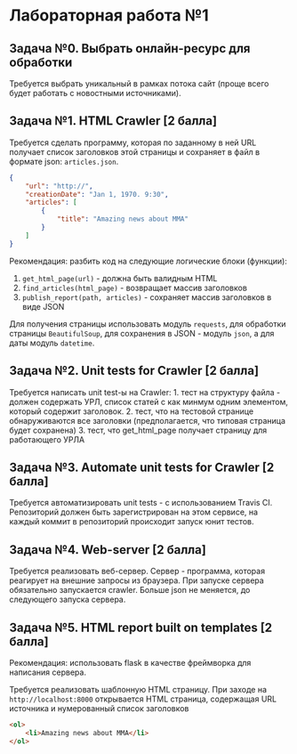 # Лабораторная работа №1

## Задача №0. Выбрать онлайн-ресурс для обработки

Требуется выбрать уникальный в рамках потока сайт (проще всего будет работать с новостными источниками).

## Задача №1. HTML Crawler [2 балла]

Требуется сделать программу, которая по заданному в ней URL получает список 
заголовков этой страницы и сохраняет в файл в формате json: `articles.json`.

```json
{
    "url": "http://",
    "creationDate": "Jan 1, 1970. 9:30",
    "articles": [
        {
            "title": "Amazing news about MMA"
        }
    ]
}
```

Рекомендация: разбить код на следующие логические блоки (функции):

1. `get_html_page(url)` - должна быть валидным HTML
2. `find_articles(html_page)` - возвращает массив заголовков
3. `publish_report(path, articles)` - сохраняет массив заголовков в виде JSON 

Для получения страницы использовать модуль `requests`, для обработки страницы `BeautifulSoup`,  для сохранения в JSON - модуль `json`, а для даты модуль `datetime`.

## Задача №2. Unit tests for Crawler [2 балла]

Требуется написать unit test-ы на Crawler:
    1. тест на структуру файла - должен содержать УРЛ, список статей с как минмум одним элементом, который содержит заголовок.
    2. тест, что на тестовой странице обнаруживаются все заголовки (предполагается, что типовая страница будет сохранена)
    3. тест, что get_html_page получает страницу для работающего УРЛА

## Задача №3. Automate unit tests for Crawler [2 балла]

Требуется автоматизировать unit tests - с использованием Travis CI. Репозиторий должен быть зарегистрирован на этом сервисе, на каждый коммит в репозиторий происходит запуск юнит тестов. 

## Задача №4. Web-server [2 балла]

Требуется реализовать веб-сервер. Сервер - программа, которая реагирует на внешние запросы из браузера. При запуске сервера обязательно запускается crawler. Больше json не меняется, до следующего запуска сервера.  

## Задача №5. HTML report built on templates [2 балла]

Рекомендация: использовать flask в качестве фреймворка для написания сервера.

Требуется реализовать шаблонную HTML страницу. При заходе на `http://localhost:8000` открывается HTML страница, содержащая URL источника и нумерованный список заголовков

```html
<ol>
    <li>Amazing news about MMA</li>
</ol>
```
